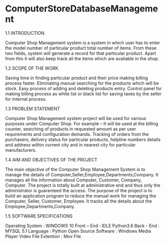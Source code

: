 # ComputerStoreDatabaseManagement


1.1 INTRODUCTION

Computer Shop Management system is a system in which user has
to enter the model number of particular product total number of
items. From these two fields, system will generate a record for that
particular product. Apart from this it will also keep track all the
items which are available in the shop.

1.2 SCOPE OF THE WORK

Saving time in finding particular product and their price
making billing process faster. Eliminating manual searching
for the products which will be stock. Easy process of adding
and deleting products entry. Control panel for making billing
process as white list or black list for saving taxes by the seller
for internal process.

1.3 PROBLEM STATEMENT

Computer Shop Management system project will be used for
various purposes under Computer Shop. For example – It will
be used at the billing counter, searching of products in
requested amount as per user requirements and configuration
demands. Tracking of orders from the purchasers, delivery
status for particular products, helpline numbers details and
address within current city and in nearest city for particular
manufacturers.

1.4 AIM AND OBJECTIVES OF THE PROJECT

The main objective of the Computer Shop Management System is to
manage the details of
Computer,Seller,Employee,Departments,Company. It manages all
the information about Computer, Customer, Company, Computer.
The project is totally built at administrative end and thus only the
administrator is guaranteed the access. The purpose of the project is
to build an application program to reduce the manual work for
managing the Computer, Seller, Customer, Employee. It tracks all the
details about the Employee,Departments,Company.

1.5 SOFTWARE SPECIFICATIONS

Operating System : WINDOWS 10
Front – End : IDLE Python3.6
Back - End : MYSQL 5.1
Language : Python
Open Source Software : Windows Media Player
Video File Extention : Mov File

